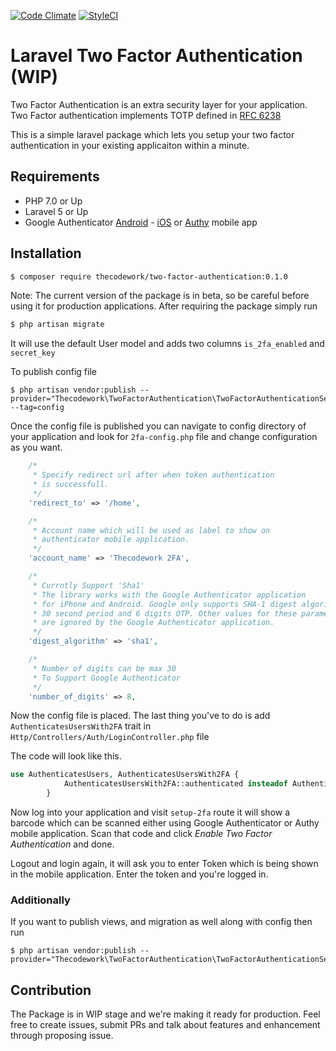 [![Code Climate](https://codeclimate.com/github/thecodework/laravel-two-factor-authentication.png)](https://codeclimate.com/github/thecodework/laravel-two-factor-authentication)
[![StyleCI](https://styleci.io/repos/85341644/shield?branch=master)](https://styleci.io/repos/85341644)

# Laravel Two Factor Authentication (WIP)

Two Factor Authentication is an extra security layer for your application. Two Factor authentication implements TOTP defined in [RFC 6238](https://tools.ietf.org/html/rfc6238)

This is a simple laravel package which lets you setup your two factor authentication in your existing applicaiton within a minute.
## Requirements
  - PHP 7.0 or Up
  - Laravel 5 or Up
  - Google Authenticator [Android](https://play.google.com/store/apps/details?id=com.google.android.apps.authenticator2&hl=en) - [iOS](https://itunes.apple.com/in/app/google-authenticator/id388497605?mt=8) or [Authy](https://www.authy.com/) mobile app

## Installation

```bash
$ composer require thecodework/two-factor-authentication:0.1.0
```
Note: The current version of the package is in beta, so be careful before using it for production applications.
After requiring the package simply run

```bash
$ php artisan migrate
```
It will use the default User model and adds two columns `is_2fa_enabled` and `secret_key`

To publish config file

```
$ php artisan vendor:publish --provider="Thecodework\TwoFactorAuthentication\TwoFactorAuthenticationServiceProvider" --tag=config
```
Once the config file is published you can navigate to config directory of your application and look for `2fa-config.php` file and change configuration as you want.

```php
    /*
     * Specify redirect url after when token authentication
     * is successfull.
     */
    'redirect_to' => '/home',

    /*
     * Account name which will be used as label to show on
     * authenticator mobile application.
     */
    'account_name' => 'Thecodework 2FA',

    /*
     * Currntly Support 'Sha1'
     * The library works with the Google Authenticator application
     * for iPhone and Android. Google only supports SHA-1 digest algorithm,
     * 30 second period and 6 digits OTP. Other values for these parameters
     * are ignored by the Google Authenticator application.
     */
    'digest_algorithm' => 'sha1',

    /*
     * Number of digits can be max 30
     * To Support Google Authenticator
     */
    'number_of_digits' => 8,
```

Now the config file is placed. The last thing you've to do is add `AuthenticatesUsersWith2FA` trait in `Http/Controllers/Auth/LoginController.php` file

The code will look like this.
```php
use AuthenticatesUsers, AuthenticatesUsersWith2FA {
            AuthenticatesUsersWith2FA::authenticated insteadof AuthenticatesUsers;
        }
```
Now log into your application and visit `setup-2fa` route it will show a barcode which can be scanned either using Google Authenticator or Authy mobile application.
Scan that code and click *Enable Two Factor Authentication* and done.

Logout and login again, it will ask you to enter Token which is being shown in the mobile application. Enter the token and you're logged in.

### Additionally
If you want to publish views, and migration as well along with config then run
```
$ php artisan vendor:publish --provider="Thecodework\TwoFactorAuthentication\TwoFactorAuthenticationServiceProvider"
```

## Contribution
The Package is in WIP stage and we're making it ready for production. Feel free to create issues, submit PRs and talk about features and enhancement through proposing issue.
